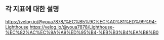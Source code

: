 ## 각 지표에 대한 설명

https://velog.io/@youa7878/%EC%B5%9C%EC%A0%81%ED%99%94-Lighthouse
https://velog.io/@youa7878/Lighthouse-%EC%82%AC%EC%9A%A9%ED%95%B4-%EB%B3%B4%EA%B8%B0
